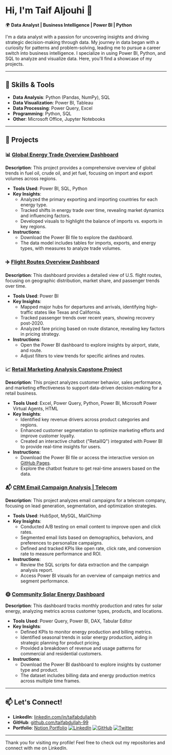 # Hi, I'm Taif Aljouhi 👋

🌍 **Data Analyst | Business Intelligence | Power BI | Python**

I'm a data analyst with a passion for uncovering insights and driving strategic decision-making through data. My journey in data began with a curiosity for patterns and problem-solving, leading me to pursue a career switch into business intelligence. I specialize in using Power BI, Python, and SQL to analyze and visualize data. Here, you'll find a showcase of my projects.

---

## 🔧 Skills & Tools
- **Data Analysis**: Python (Pandas, NumPy), SQL
- **Data Visualization**: Power BI, Tableau
- **Data Processing**: Power Query, Excel
- **Programming**: Python, SQL
- **Other**: Microsoft Office, Jupyter Notebooks

---

## 📝 Projects

### 📊 [Global Energy Trade Overview Dashboard](https://github.com/username/global-energy-trade-dashboard)
**Description**: This project provides a comprehensive overview of global trends in fuel oil, crude oil, and jet fuel, focusing on import and export volumes across regions.
- **Tools Used**: Power BI, SQL, Python
- **Key Insights**:
  - Analyzed the primary exporting and importing countries for each energy type.
  - Tracked shifts in energy trade over time, revealing market dynamics and influencing factors.
  - Developed visuals to highlight the balance of imports vs. exports in key regions.
- **Instructions**:
  - Download the Power BI file to explore the dashboard.
  - The data model includes tables for imports, exports, and energy types, with measures to analyze trade volumes.

### ✈️ [Flight Routes Overview Dashboard](https://github.com/username/flight-routes-overview)
**Description**: This dashboard provides a detailed view of U.S. flight routes, focusing on geographic distribution, market share, and passenger trends over time.
- **Tools Used**: Power BI
- **Key Insights**:
  - Mapped major hubs for departures and arrivals, identifying high-traffic states like Texas and California.
  - Tracked passenger trends over recent years, showing recovery post-2020.
  - Analyzed fare pricing based on route distance, revealing key factors in pricing strategy.
- **Instructions**:
  - Open the Power BI dashboard to explore insights by airport, state, and route.
  - Adjust filters to view trends for specific airlines and routes.

### 📈 [Retail Marketing Analysis Capstone Project](https://github.com/username/retail-marketing-analysis)
**Description**: This project analyzes customer behavior, sales performance, and marketing effectiveness to support data-driven decision-making for a retail business.
- **Tools Used**: Excel, Power Query, Python, Power BI, Microsoft Power Virtual Agents, HTML
- **Key Insights**:
  - Identified key revenue drivers across product categories and regions.
  - Enhanced customer segmentation to optimize marketing efforts and improve customer loyalty.
  - Created an interactive chatbot ("RetailIQ") integrated with Power BI to provide real-time insights for users.
- **Instructions**:
  - Download the Power BI file or access the interactive version on [GitHub Pages](https://username.github.io/retail-marketing-analysis).
  - Explore the chatbot feature to get real-time answers based on the data.

### 📬 [CRM Email Campaign Analysis | Telecom](https://github.com/username/crm-email-campaign-analysis)
**Description**: This project analyzes email campaigns for a telecom company, focusing on lead generation, segmentation, and optimization strategies.
- **Tools Used**: HubSpot, MySQL, MailChimp
- **Key Insights**:
  - Conducted A/B testing on email content to improve open and click rates.
  - Segmented email lists based on demographics, behaviors, and preferences to personalize campaigns.
  - Defined and tracked KPIs like open rate, click rate, and conversion rate to measure performance and ROI.
- **Instructions**:
  - Review the SQL scripts for data extraction and the campaign analysis report.
  - Access Power BI visuals for an overview of campaign metrics and segment performance.

### 🌞 [Community Solar Energy Dashboard](https://github.com/username/community-solar-dashboard)
**Description**: This dashboard tracks monthly production and rates for solar energy, analyzing metrics across customer types, products, and locations.
- **Tools Used**: Power Query, Power BI, DAX, Tabular Editor
- **Key Insights**:
  - Defined KPIs to monitor energy production and billing metrics.
  - Identified seasonal trends in solar energy production, aiding in strategic planning for product pricing.
  - Provided a breakdown of revenue and usage patterns for commercial and residential customers.
- **Instructions**:
  - Download the Power BI dashboard to explore insights by customer type and product.
  - The dataset includes billing data and energy production metrics across multiple time frames.

---

## 📫 Let's Connect!
- **LinkedIn**: [linkedin.com/in/taifabdullahjh](https://linkedin.com/in/taifabdullahjh)
- **GitHub**: [github.com/taifabdullah-99](https://github.com/taifabdullah-99)
- **Portfolio**: [Notion Portfolio](https://bronze-jupiter-64c.notion.site/Taif-Aljouhi-1361444fe73680fc83e3ec4fd4567c3a)
[![LinkedIn](https://img.shields.io/badge/LinkedIn-0A66C2?style=for-the-badge&logo=linkedin&logoColor=white)](https://linkedin.com/in/taifabdullahjh)
[![GitHub](https://img.shields.io/badge/GitHub-181717?style=for-the-badge&logo=github&logoColor=white)](https://github.com/taifabdullah-99)
[![Twitter](https://img.shields.io/badge/Twitter-1DA1F2?style=for-the-badge&logo=twitter&logoColor=white)](https://twitter.com/yourusername)

---

Thank you for visiting my profile! Feel free to check out my repositories and connect with me on LinkedIn.
